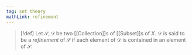 ```yaml
---
tag: set theory
mathLink: refinement
---
```

>[!def]
>Let $\mathcal{S,D}$ be two [[Collection]]s of [[Subset]]s of $X$. $\mathcal{D}$ is said to be a *refinement* of $\mathcal{S}$ if each element of $\mathcal{D}$ is contained in an element of $\mathcal{S}$.

